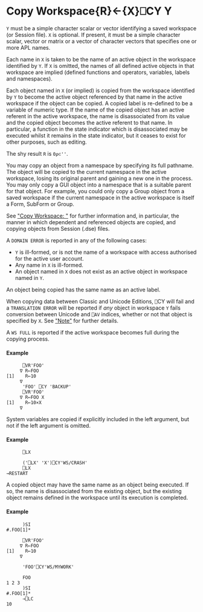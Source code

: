 




<h1 class="heading"><span class="name">Copy Workspace</span><span class="command">{R}←{X}⎕CY Y</span></h1>

`Y` must be a simple character scalar or vector identifying a saved workspace (or Session file).  `X` is optional.  If present, it must be a simple character scalar, vector or matrix or a vector of character vectors that specifies one or more APL names.


Each name in `X` is taken to be the name of an active object in the workspace identified by `Y`.  If `X` is omitted, the names of all defined active objects in that workspace are implied (defined functions and operators, variables, labels and namespaces).


Each object named in `X` (or implied) is copied from the workspace identified by `Y` to become the active object referenced by that name in the active workspace if the object can be copied.  A copied label is re-defined to be a variable of numeric type.  If the name of the copied object has an active referent in the active workspace, the name is disassociated from its value and the copied object becomes the active referent to that name.  In particular, a function in the state indicator which is disassociated may be executed whilst it remains in the state indicator, but it ceases to exist for other purposes, such as editing.


The shy result `R` is `0⍴⊂''`.



You may copy an object from a namespace by specifying its full pathname.  The object will be copied to the current namespace in the active workspace, losing its original parent and gaining a new one in the process.  You may only copy a GUI object into a namespace that is a suitable parent for that object.  For example, you could only copy a Group object from a saved workspace if the current namespace in the active workspace is itself a Form, SubForm or Group.


See ["Copy Workspace: "](../../../system-commands/system-commands-a-z/copy.md) for further information and, in particular, the manner in which dependent and referenced objects are copied, and copying objects from Session (.dse) files.


A `DOMAIN ERROR` is reported in any of the following cases:

- `Y` is ill-formed, or is not the name of a workspace with access authorised for the active user account.
- Any name in `X` is ill-formed.
- An object named in `X` does not exist as an active object in workspace named in `Y`.

An object being copied has the same name as an active label.


When copying data between Classic and Unicode Editions, `⎕`CY will fail and a `TRANSLATION ERROR` will be reported if *any* object in workspace `Y` fails conversion between Unicode and `⎕AV` indices, whether or not that object is specified by `X`. See ["Note"](avu.md) for further details.


A `WS FULL` is reported if the active workspace becomes full during the copying process.

#### Example
```apl
      ⎕VR'FOO'
     ∇ R←FOO
[1]    R←10
     ∇
      'FOO' ⎕CY 'BACKUP'
      ⎕VR'FOO'
     ∇ R←FOO X
[1]    R←10×X
     ∇
```


System variables are copied if explicitly included in the left argument, but not if the left argument is omitted.

#### Example
```apl
      ⎕LX
 
      ('⎕LX' 'X')⎕CY'WS/CRASH'
      ⎕LX
→RESTART
```


A copied object may have the same name as an object being executed.  If so, the name is disassociated from the existing object, but the existing object remains defined in the workspace until its execution is completed.

#### Example
```apl
      )SI
#.FOO[1]*
 
      ⎕VR'FOO'
     ∇ R←FOO
[1]    R←10
     ∇
 
      'FOO'⎕CY'WS/MYWORK'
 
      FOO
1 2 3
      )SI
#.FOO[1]*
      →⎕LC
10
 
```


